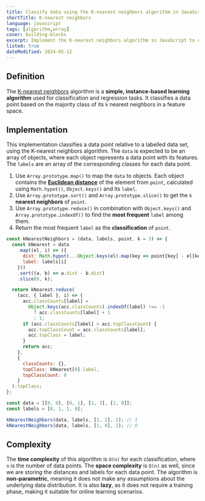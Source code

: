 ```yaml
---
title: Classify data using the K-nearest neighbors algorithm in JavaScript
shortTitle: K-nearest neighbors
language: javascript
tags: [algorithm,array]
cover: building-blocks
excerpt: Implement the K-nearest neighbors algorithm in JavaScript to classify a data point relative to a labelled data set.
listed: true
dateModified: 2024-05-12
---
```


## Definition

The [K-nearest neighbors](https://en.wikipedia.org/wiki/K-nearest_neighbors_algorithm) algorithm is a **simple, instance-based learning algorithm** used for classification and regression tasks. It classifies a data point based on the majority class of its `k` nearest neighbors in a feature space.

## Implementation

This implementation classifies a data point relative to a labelled data set, using the K-nearest neighbors algorithm. The `data` is expected to be an array of objects, where each object represents a data point with its features. The `labels` are an array of the corresponding classes for each data point.

1. Use `Array.prototype.map()` to map the `data` to objects. Each object contains the [**Euclidean distance**](/js/s/euclidean-distance) of the element from `point`, calculated using `Math.hypot()`, `Object.keys()` and its `label`.
2. Use `Array.prototype.sort()` and `Array.prototype.slice()` to get the `k` **nearest neighbors** of `point`.
3. Use `Array.prototype.reduce()` in combination with `Object.keys()` and `Array.prototype.indexOf()` to find the **most frequent** `label` among them.
4. Return the most frequent `label` as the **classification** of `point`.

```js
const kNearestNeighbors = (data, labels, point, k = 3) => {
  const kNearest = data
    .map((el, i) => ({
      dist: Math.hypot(...Object.keys(el).map(key => point[key] - el[key])),
      label: labels[i]
    }))
    .sort((a, b) => a.dist - b.dist)
    .slice(0, k);

  return kNearest.reduce(
    (acc, { label }, i) => {
      acc.classCounts[label] =
        Object.keys(acc.classCounts).indexOf(label) !== -1
          ? acc.classCounts[label] + 1
          : 1;
      if (acc.classCounts[label] > acc.topClassCount) {
        acc.topClassCount = acc.classCounts[label];
        acc.topClass = label;
      }
      return acc;
    },
    {
      classCounts: {},
      topClass: kNearest[0].label,
      topClassCount: 0
    }
  ).topClass;
};

const data = [[0, 0], [0, 1], [1, 3], [2, 0]];
const labels = [0, 1, 1, 0];

kNearestNeighbors(data, labels, [1, 2], 2); // 1
kNearestNeighbors(data, labels, [1, 0], 2); // 0
```

## Complexity

The **time complexity** of this algorithm is `O(n)` for each classification, where `n` is the number of data points. The **space complexity** is `O(n)` as well, since we are storing the distances and labels for each data point. The algorithm is **non-parametric**, meaning it does not make any assumptions about the underlying data distribution. It is also **lazy**, as it does not require a training phase, making it suitable for online learning scenarios.
